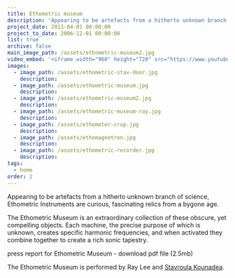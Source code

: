 ```yaml
---
title: Ethometric museum
description: 'Appearing to be artefacts from a hitherto unknown branch of science, Ethometric Instruments are curious, fascinating relics from a bygone age.'
project_date: 2011-04-01 00:00:00
project_to_date: 2006-12-01 00:00:00
list: true
archive: false
main_image_path: /assets/ethometric-museum2.jpg
video_embed: '<iframe width="960" height="720" src="https://www.youtube-nocookie.com/embed/a1A43yG--Vk?rel=0" frameborder="0" allowfullscreen></iframe>'
images:
  - image_path: /assets/ethometric-stav-door.jpg
    description:
  - image_path: /assets/ethometric-museum.jpg
    description:
  - image_path: /assets/ethometric-museum2.jpg
    description:
  - image_path: /assets/ethometric-museum-ray.jpg
    description:
  - image_path: /assets/ethometer-crop.jpg
    description:
  - image_path: /assets/ethomagnetron.jpg
    description:
  - image_path: /assets/ethometric-recorder.jpg
    description:
tags:
  - home
order: 2
---
```

Appearing to be artefacts from a hitherto unknown branch of science, Ethometric Instruments are curious, fascinating relics from a bygone age.

The Ethometric Museum is an extraordinary collection of these obscure, yet compelling objects. Each machine, the precise purpose of which is unknown, creates specific harmonic frequencies, and when activated they combine together to create a rich sonic tapestry.

press report for Ethometric Museum - download pdf file (2.5mb)

The Ethometric Museum is performed by Ray Lee and [Stavroula Kounadea](http://stavroulakounadea.com/).